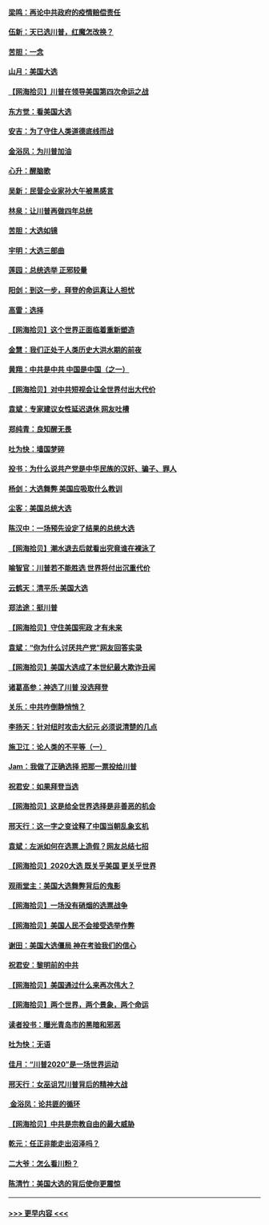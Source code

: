 #### [梁鸣：再论中共政府的疫情赔偿责任](../pages/nsc993/n12553012.md?t=11170002) 
#### [伍新：天已选川普，红魔怎改换？](../pages/nsc993/n12552970.md?t=11170002) 
#### [苦胆：一念](../pages/nsc993/n12552957.md?t=11170002) 
#### [山月：美国大选](../pages/nsc993/n12552446.md?t=11170002) 
#### [【网海拾贝】川普在领导美国第四次命运之战](../pages/nsc993/n12551973.md?t=11170002) 
#### [东方觉：看美国大选](../pages/nsc993/n12551647.md?t=11170002) 
#### [安吉：为了守住人类道德底线而战](../pages/nsc993/n12551111.md?t=11170002) 
#### [金浴凤：为川普加油](../pages/nsc993/n12551085.md?t=11170002) 
#### [心升：醒脑歌](../pages/nsc993/n12550984.md?t=11170002) 
#### [吴新：民营企业家孙大午被黑感言](../pages/nsc993/n12550656.md?t=11170002) 
#### [林泉：让川普再做四年总统](../pages/nsc993/n12550640.md?t=11170002) 
#### [苦胆：大选如镜](../pages/nsc993/n12550630.md?t=11170002) 
#### [宇明：大选三部曲](../pages/nsc993/n12550603.md?t=11170002) 
#### [莲园：总统选举 正邪较量](../pages/nsc993/n12550594.md?t=11170002) 
#### [阳剑：到这一步，拜登的命运真让人担忧](../pages/nsc993/n12549093.md?t=11170002) 
#### [高雷：选择](../pages/nsc993/n12549087.md?t=11170002) 
#### [【网海拾贝】这个世界正面临着重新塑造](../pages/nsc993/n12548326.md?t=11170002) 
#### [金慧：我们正处于人类历史大洪水期的前夜](../pages/nsc993/n12547914.md?t=11170002) 
#### [黄翔：中共是中共 中国是中国（之一）](../pages/nsc993/n12547576.md?t=11170002) 
#### [【网海拾贝】对中共短视会让全世界付出大代价](../pages/nsc993/n12546043.md?t=11170002) 
#### [袁斌：专家建议女性延迟退休 网友吐槽](../pages/nsc993/n12545424.md?t=11170002) 
#### [郑纯青：良知醒无畏](../pages/nsc993/n12545394.md?t=11170002) 
#### [吐为快：墙国梦碎](../pages/nsc993/n12545309.md?t=11170002) 
#### [投书：为什么说共产党是中华民族的汉奸、骗子、罪人](../pages/nsc993/n12545089.md?t=11170002) 
#### [杨剑：大选舞弊 美国应吸取什么教训](../pages/nsc993/n12543937.md?t=11170002) 
#### [尘客：美国总统大选](../pages/nsc993/n12543828.md?t=11170002) 
#### [陈汉中：一场预先设定了结果的总统大选](../pages/nsc993/n12543564.md?t=11170002) 
#### [【网海拾贝】潮水退去后就看出究竟谁在裸泳了](../pages/nsc993/n12543321.md?t=11170002) 
#### [喻智官：川普若不能胜选 世界将付出沉重代价](../pages/nsc993/n12541352.md?t=11170002) 
#### [云鹤天：清平乐‧美国大选](../pages/nsc993/n12540916.md?t=11170002) 
#### [郑法途：挺川普](../pages/nsc993/n12540898.md?t=11170002) 
#### [【网海拾贝】守住美国宪政 才有未来](../pages/nsc993/n12540423.md?t=11170002) 
#### [袁斌：“你为什么讨厌共产党”网友回答实录](../pages/nsc993/n12540208.md?t=11170002) 
#### [【网海拾贝】美国大选成了本世纪最大欺诈丑闻](../pages/nsc993/n12538029.md?t=11170002) 
#### [诸葛高参：神选了川普 没选拜登](../pages/nsc993/n12537664.md?t=11170002) 
#### [关乐：中共咋倒静悄悄？](../pages/nsc993/n12537615.md?t=11170002) 
#### [李扬天：针对纽时攻击大纪元 必须说清楚的几点](../pages/nsc993/n12536001.md?t=11170002) 
#### [施卫江：论人类的不平等（一）](../pages/nsc993/n12535700.md?t=11170002) 
#### [Jam：我做了正确选择 把那一票投给川普](../pages/nsc993/n12535743.md?t=11170002) 
#### [祝君安：如果拜登当选](../pages/nsc993/n12535726.md?t=11170002) 
#### [【网海拾贝】这是给全世界选择是非善恶的机会](../pages/nsc993/n12535061.md?t=11170002) 
#### [邢天行：这一字之变诠释了中国当朝乱象玄机](../pages/nsc993/n12533446.md?t=11170002) 
#### [袁斌：左派如何在选票上造假？网友总结七招](../pages/nsc993/n12533180.md?t=11170002) 
#### [【网海拾贝】2020大选 既关乎美国 更关乎世界](../pages/nsc993/n12533161.md?t=11170002) 
#### [观雨堂主：美国大选舞弊背后的鬼影](../pages/nsc993/n12533153.md?t=11170002) 
#### [【网海拾贝】一场没有硝烟的选票战争](../pages/nsc993/n12531883.md?t=11170002) 
#### [【网海拾贝】美国人民不会接受选举作弊](../pages/nsc993/n12528850.md?t=11170002) 
#### [谢田：美国大选僵局 神在考验我们的信心](../pages/nsc993/n12527932.md?t=11170002) 
#### [祝君安：黎明前的中共](../pages/nsc993/n12524071.md?t=11170002) 
#### [【网海拾贝】美国通过什么来再次伟大？](../pages/nsc993/n12523844.md?t=11170002) 
#### [【网海拾贝】两个世界，两个景象，两个命运](../pages/nsc993/n12521419.md?t=11170002) 
#### [读者投书：曝光青岛市的黑暗和邪恶](../pages/nsc993/n12520988.md?t=11170002) 
#### [吐为快：无语](../pages/nsc993/n12518588.md?t=11170002) 
#### [佳月：“川普2020”是一场世界运动](../pages/nsc993/n12518581.md?t=11170002) 
#### [邢天行：女巫诅咒川普背后的精神大战](../pages/nsc993/n12517257.md?t=11170002) 
#### [ 金浴凤：论共匪的循环](../pages/nsc993/n12517133.md?t=11170002) 
#### [【网海拾贝】中共是宗教自由的最大威胁](../pages/nsc993/n12516879.md?t=11170002) 
#### [乾元：任正非能走出沼泽吗？](../pages/nsc993/n12515831.md?t=11170002) 
#### [二大爷：怎么看川粉？](../pages/nsc993/n12515820.md?t=11170002) 
#### [陈清竹：美国大选的背后使你更震惊](../pages/nsc993/n12515589.md?t=11170002) 

----
#### [ >>> 更早内容 <<< ](../indexes/nsc993-earlier.md)
